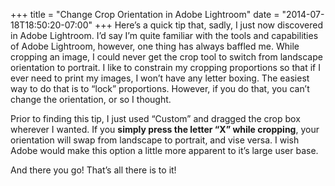 +++
title = "Change Crop Orientation in Adobe Lightroom"
date = "2014-07-18T18:50:20-07:00"
+++
Here’s a quick tip that, sadly, I just now discovered in Adobe Lightroom. I’d say I’m quite familiar with the tools and capabilities of Adobe Lightroom, however, one thing has always baffled me. While cropping an image, I could never get the crop tool to switch from landscape orientation to portrait. I like to constrain my cropping proportions so that if I ever need to print my images, I won’t have any letter boxing. The easiest way to do that is to “lock” proportions. However, if you do that, you can’t change the orientation, or so I thought.

Prior to finding this tip, I just used “Custom” and dragged the crop box wherever I wanted. If you **simply press the letter “X” while cropping**, your orientation will swap from landscape to portrait, and vise versa. I wish Adobe would make this option a little more apparent to it’s large user base.

And there you go! That’s all there is to it!